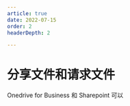 ```yaml
---
article: true
date: 2022-07-15
order: 2
headerDepth: 2

---
```


# 分享文件和请求文件

Onedrive for Business 和 Sharepoint 可以